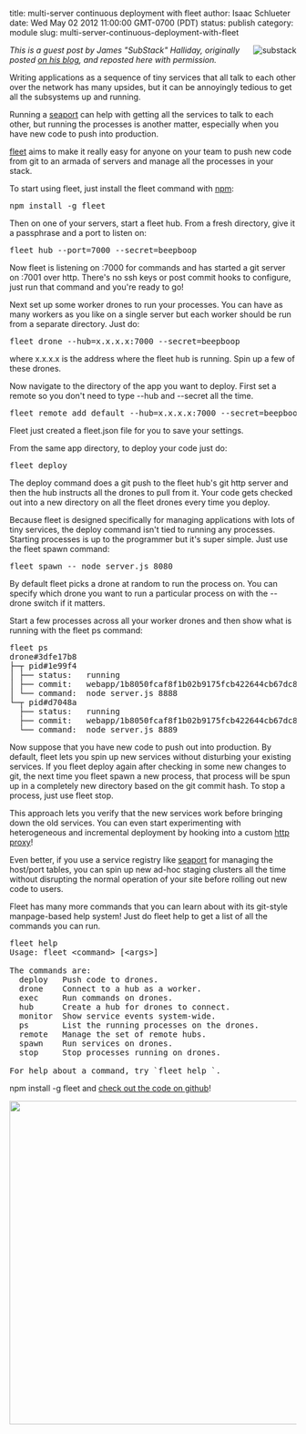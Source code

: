 title: multi-server continuous deployment with fleet 
author: Isaac Schlueter
date: Wed May 02 2012 11:00:00 GMT-0700 (PDT)
status: publish
category: module
slug: multi-server-continuous-deployment-with-fleet

<p><img style="float:right;margin-left:1.2em;" alt="substack" src="http://substack.net/images/substackistan.png"><i>This is a guest post by James "SubStack" Halliday, originally posted <a href="http://substack.net/posts/16a9d8/multi-server-continuous-deployment-with-fleet">on his blog</a>, and reposted here with permission.</i></p>

<p>Writing applications as a sequence of tiny services that all talk to each other over the network has many upsides, but it can be annoyingly tedious to get all the subsystems up and running. </p>

<p>Running a <a href="http://substack.net/posts/7a1c42">seaport</a> can help with getting all the services to talk to each other, but running the processes is another matter, especially when you have new code to push into production. </p>

<p><a href="http://github.com/substack/fleet">fleet</a> aims to make it really easy for anyone on your team to push new code from git to an armada of servers and manage all the processes in your stack. </p>

<p>To start using fleet, just install the fleet command with <a href="http://npmjs.org">npm</a>: </p>

<pre style="">npm install -g fleet </pre>

<p>Then on one of your servers, start a fleet hub. From a fresh directory, give it a passphrase and a port to listen on: </p>

<pre style="">fleet hub --port=7000 --secret=beepboop </pre>

<p>Now fleet is listening on :7000 for commands and has started a git server on :7001 over http. There's no ssh keys or post commit hooks to configure, just run that command and you're ready to go! </p>

<p>Next set up some worker drones to run your processes. You can have as many workers as you like on a single server but each worker should be run from a separate directory. Just do: </p>

<pre style="">fleet drone --hub=x.x.x.x:7000 --secret=beepboop </pre>

<p>where <span class="code">x.x.x.x</span> is the address where the fleet hub is running. Spin up a few of these drones. </p>

<p>Now navigate to the directory of the app you want to deploy. First set a remote so you don't need to type <span class="code">--hub</span> and <span class="code">--secret</span> all the time. </p>

<pre style="">fleet remote add default --hub=x.x.x.x:7000 --secret=beepboop </pre>

<p>Fleet just created a <span class="code">fleet.json</span> file for you to save your settings. </p>

<p>From the same app directory, to deploy your code just do: </p>

<pre style="">fleet deploy </pre>

<p>The deploy command does a <span class="code">git push</span> to the fleet hub's git http server and then the hub instructs all the drones to pull from it. Your code gets checked out into a new directory on all the fleet drones every time you deploy. </p>

<p>Because fleet is designed specifically for managing applications with lots of tiny services, the deploy command isn't tied to running any processes. Starting processes is up to the programmer but it's super simple. Just use the <span class="code">fleet spawn</span> command: </p>

<pre style="">fleet spawn -- node server.js 8080 </pre>

<p>By default fleet picks a drone at random to run the process on. You can specify which drone you want to run a particular process on with the <span class="code">--drone</span> switch if it matters. </p>

<p>Start a few processes across all your worker drones and then show what is running with the <span class="code">fleet ps</span> command: </p>

<pre style="">fleet ps
drone#3dfe17b8
├─┬ pid#1e99f4
│ ├── status:   running
│ ├── commit:   webapp/1b8050fcaf8f1b02b9175fcb422644cb67dc8cc5
│ └── command:  node server.js 8888
└─┬ pid#d7048a
  ├── status:   running
  ├── commit:   webapp/1b8050fcaf8f1b02b9175fcb422644cb67dc8cc5
  └── command:  node server.js 8889</pre>

<p>Now suppose that you have new code to push out into production. By default, fleet lets you spin up new services without disturbing your existing services. If you <span class="code">fleet deploy</span> again after checking in some new changes to git, the next time you <span class="code">fleet spawn</span> a new process, that process will be spun up in a completely new directory based on the git commit hash. To stop a process, just use <span class="code">fleet stop</span>. </p>

<p>This approach lets you verify that the new services work before bringing down the old services. You can even start experimenting with heterogeneous and incremental deployment by hooking into a custom <a href="http://substack.net/posts/5bd18d">http proxy</a>! </p>

<p>Even better, if you use a service registry like  <a href="http://substack.net/posts/7a1c42">seaport</a> for managing the host/port tables, you can spin up new ad-hoc staging clusters all the time without disrupting the normal operation of your site before rolling out new code to users. </p>

<p>Fleet has many more commands that you can learn about with its git-style manpage-based help system! Just do <span class="code">fleet help</span> to get a list of all the commands you can run. </p>

<pre style="">fleet help
Usage: fleet &lt;command&gt; [&lt;args&gt;]

The commands are:
  deploy   Push code to drones.
  drone    Connect to a hub as a worker.
  exec     Run commands on drones.
  hub      Create a hub for drones to connect.
  monitor  Show service events system-wide.
  ps       List the running processes on the drones.
  remote   Manage the set of remote hubs.
  spawn    Run services on drones.
  stop     Stop processes running on drones.

For help about a command, try `fleet help `.</pre>

<p><span class="code">npm install -g fleet</span> and <a href="https://github.com/substack/fleet">check out the code on github</a>! </p>

<img src="http://substack.net/images/fleet.png" width="849" height="568">
